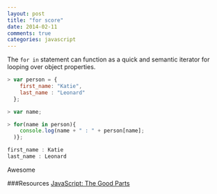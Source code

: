 ```yaml
---
layout: post
title: "for score"
date: 2014-02-11
comments: true
categories: javascript
---
```


The ```for in``` statement can function as a quick and semantic iterator for looping over object properties.

```javascript In your console, try
> var person = {
    first_name: "Katie",
    last_name : "Leonard"
  };

> var name;

> for(name in person){
    console.log(name + " : " + person[name];
  )};

first_name : Katie
last_name : Leonard
```
<!--more-->

Awesome

###Resources
[JavaScript: The Good Parts](http://www.amazon.com/gp/product/0596517742/ref=as_li_tf_tl?ie=UTF8&camp=1789&creative=9325&creativeASIN=0596517742&linkCode=as2&tag=bridgeforpoke-20)